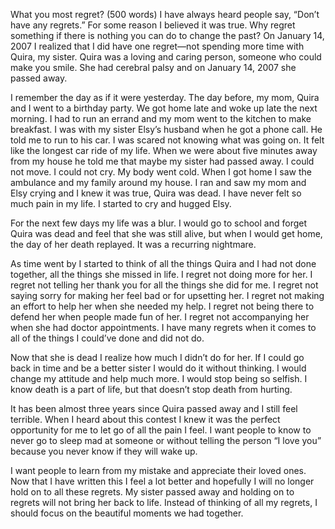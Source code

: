 What you most regret? (500 words)
I have always heard people say, “Don’t have any regrets.” For some reason I believed it was true. Why regret something if there is nothing you can do to change the past? On January 14, 2007 I realized that I did have one regret—not spending more time with Quira, my sister. Quira was a loving and caring person, someone who could make you smile. She had cerebral palsy and on January 14, 2007 she passed away.

I remember the day as if it were yesterday. The day before, my mom, Quira and I went to a birthday party. We got home late and woke up late the next morning. I had to run an errand and my mom went to the kitchen to make breakfast. I was with my sister Elsy’s husband when he got a phone call. He told me to run to his car. I was scared not knowing what was going on. It felt like the longest car ride of my life. When we were about five minutes away from my house he told me that maybe my sister had passed away. I could not move. I could not cry. My body went cold. When I got home I saw the ambulance and my family around my house. I ran and saw my mom and Elsy crying and I knew it was true, Quira was dead. I have never felt so much pain in my life. I started to cry and hugged Elsy.



For the next few days my life was a blur. I would go to school and forget Quira was dead and feel that she was still alive, but when I would get home, the day of her death replayed. It was a recurring nightmare.



As time went by I started to think of all the things Quira and I had not done together, all the things she missed in life. I regret not doing more for her. I regret not telling her thank you for all the things she did for me. I regret not saying sorry for making her feel bad or for upsetting her. I regret not making an effort to help her when she needed my help. I regret not being there to defend her when people made fun of her. I regret not accompanying her when she had doctor appointments. I have many regrets when it comes to all of the things I could’ve done and did not do.



Now that she is dead I realize how much I didn’t do for her. If I could go back in time and be a better sister I would do it without thinking. I would change my attitude and help much more. I would stop being so selfish. I know death is a part of life, but that doesn’t stop death from hurting.



It has been almost three years since Quira passed away and I still feel terrible. When I heard about this contest I knew it was the perfect opportunity for me to let go of all the pain I feel. I want people to know to never go to sleep mad at someone or without telling the person “I love you” because you never know if they will wake up.



I want people to learn from my mistake and appreciate their loved ones. Now that I have written this I feel a lot better and hopefully I will no longer hold on to all these regrets. My sister passed away and holding on to regrets will not bring her back to life. Instead of thinking of all my regrets, I should focus on the beautiful moments we had together.